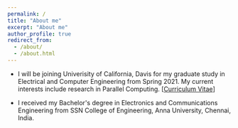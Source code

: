 ```yaml
---
permalink: /
title: "About me"
excerpt: "About me"
author_profile: true
redirect_from: 
  - /about/
  - /about.html
---
```



* I will be joining Univerisity of California, Davis for my graduate study in Electrical and Computer Engineering from Spring 2021. My current interests include research in Parallel Computing. [[Curriculum Vitae](http://marjerie.com/files/marjerie_cv.pdf)]

* I received my Bachelor's degree in Electronics and Communications Engineering from SSN College of Engineering, Anna University, Chennai, India.
